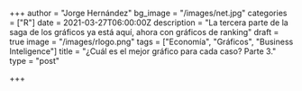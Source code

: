 +++
author = "Jorge Hernández"
bg_image = "/images/net.jpg"
categories = ["R"]
date = 2021-03-27T06:00:00Z
description = "La tercera parte de la saga de los gráficos ya está aquí, ahora con gráficos de ranking"
draft = true
image = "/images/rlogo.png"
tags = ["Economía", "Gráficos", "Business Inteligence"]
title = "¿Cuál es el mejor gráfico para cada caso? Parte 3."
type = "post"

+++
